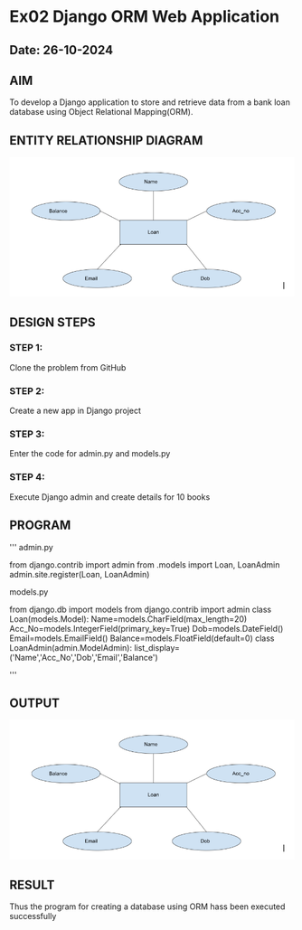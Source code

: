 # Ex02 Django ORM Web Application
## Date: 26-10-2024

## AIM
To develop a Django application to store and retrieve data from a bank loan database using Object Relational Mapping(ORM).

## ENTITY RELATIONSHIP DIAGRAM
![alt text](<Screenshot 2024-10-26 144424.png>)



## DESIGN STEPS

### STEP 1:
Clone the problem from GitHub

### STEP 2:
Create a new app in Django project

### STEP 3:
Enter the code for admin.py and models.py

### STEP 4:
Execute Django admin and create details for 10 books

## PROGRAM
'''
admin.py 

from django.contrib import admin
from .models import Loan, LoanAdmin
admin.site.register(Loan, LoanAdmin)

models.py

from django.db import models
from django.contrib import admin
class Loan(models.Model):
	Name=models.CharField(max_length=20)
	Acc_No=models.IntegerField(primary_key=True)
	Dob=models.DateField()
	Email=models.EmailField()
	Balance=models.FloatField(default=0)
class LoanAdmin(admin.ModelAdmin):
	list_display=('Name','Acc_No','Dob','Email','Balance')


'''



## OUTPUT
![alt text](<Screenshot 2024-10-26 144424-1.png>)




## RESULT
Thus the program for creating a database using ORM hass been executed successfully
